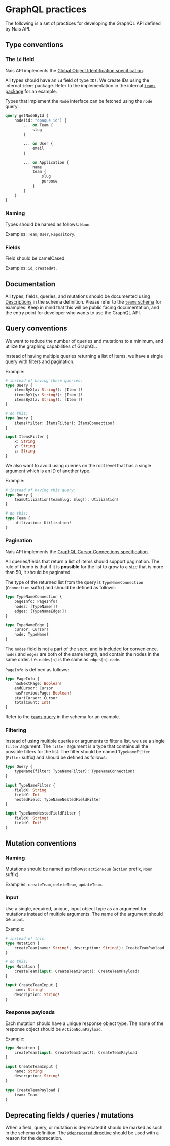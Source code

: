 # GraphQL practices

The following is a set of practices for developing the GraphQL API defined by Nais API.

## Type conventions

### The `id` field

Nais API implements the [Global Object Identification specification](https://graphql.org/learn/global-object-identification/).

All types should have an `id` field of type `ID!`. We create IDs using the internal `ident` package. Refer to the
implementation in the internal [`teams` package](../internal/team/node.go) for an example.

Types that implement the `Node` interface can be fetched using the `node` query:

```graphql
query getNodeById {
	node(id: "opaque id") {
		... on Team {
			slug
		}

		... on User {
			email
		}

		... on Application {
			name
			team {
				slug
				purpose
			}
		}
	}
}
```

### Naming

Types should be named as follows: `Noun`.

Examples: `Team`, `User`, `Repository`.

### Fields

Field should be camelCased.

Examples: `id`, `createdAt`.

## Documentation

All types, fields, queries, and mutations should be documented using
[Descriptions](https://spec.graphql.org/October2021/#sec-Descriptions) in the schema definition. Please refer to the
[`teams` schema](../internal/graph/schema/teams.graphqls) for examples. Keep in mind that this will be public
facing documentation, and the entry point for developer who wants to use the GraphQL API.

## Query conventions

We want to reduce the number of queries and mutations to a minimum, and utilize the graphing capabilities of GraphQL.

Instead of having multiple queries returning a list of items, we have a single query with filters and pagination.

Example:

```graphql
# instead of having these queries:
type Query {
	itemsByX(x: String!): [Item!]!
	itemsByY(y: String!): [Item!]!
	itemsByZ(z: String!): [Item!]!
}

# do this:
type Query {
	items(filter: ItemsFilter): ItemsConnection!
}

input ItemsFilter {
	x: String
	y: String
	z: String
}
```

We also want to avoid using queries on the root level that has a single argument which is an ID of another type.

Example:

```graphql
# instead of having this query:
type Query {
	teamUtilization(teamSlug: Slug!): Utilization!
}

# do this:
type Team {
	utilization: Utilization!
}
```

### Pagination

Nais API implements the [GraphQL Cursor Connections specification](https://relay.dev/graphql/connections.htm).

All queries/fields that return a list of items should support pagination. The rule of thumb is that if it is
**possible** for the list to grow to a size that is more than 50, it should be paginated.

The type of the returned list from the query is `TypeNameConnection` (`Connection` suffix) and should be defined as
follows:

```graphql
type TypeNameConnection {
	pageInfo: PageInfo!
	nodes: [TypeName!]!
	edges: [TypeNameEdge!]!
}

type TypeNameEdge {
	cursor: Cursor!
	node: TypeName!
}
```

The `nodes` field is not a part of the spec, and is included for convenience.
`nodes` and `edges` are both of the same length, and contain the nodes in the same order.
I.e. `nodes[n]` is the same as `edges[n].node`.

`PageInfo` is defined as follows:

```graphql
type PageInfo {
	hasNextPage: Boolean!
	endCursor: Cursor
	hasPreviousPage: Boolean!
	startCursor: Cursor
	totalCount: Int!
}
```

Refer to the [`teams` query](../internal/graph/schema/teams.graphqls) in the schema for an example.

### Filtering

Instead of using multiple queries or arguments to filter a list, we use a single `filter` argument. The `filter`
argument is a type that contains all the possible filters for the list. The filter should be named `TypeNameFilter`
(`Filter` suffix) and should be defined as follows:

```graphql
type Query {
	typeName(filter: TypeNameFilter): TypeNameConnection!
}

input TypeNameFilter {
	fieldX: String
	fieldY: Int
	nestedField: TypeNameNestedFieldFilter
}

input TypeNameNestedFieldFilter {
	fieldX: String!
	fieldY: Int!
}
```

## Mutation conventions

### Naming

Mutations should be named as follows: `actionNoun` (`action` prefix, `Noun` suffix).

Examples: `createTeam`, `deleteTeam`, `updateTeam`.

### Input

Use a single, required, unique, input object type as an argument for mutations instead of multiple arguments. The name
of the argument should be `input`.

Example:

```graphql
# instead of this:
type Mutation {
	createTeam(name: String!, description: String!): CreateTeamPayload!
}

# do this:
type Mutation {
	createTeam(input: CreateTeamInput!): CreateTeamPayload!
}

input CreateTeamInput {
	name: String!
	description: String!
}
```

### Response payloads

Each mutation should have a unique response object type. The name of the response object should be `ActionNounPayload`.

Example:

```graphql
type Mutation {
	createTeam(input: CreateTeamInput!): CreateTeamPayload
}

input CreateTeamInput {
	name: String!
	description: String!
}

type CreateTeamPayload {
	team: Team
}
```

## Deprecating fields / queries / mutations

When a field, query, or mutation is deprecated it should be marked as such in the schema definition. The
[`@deprecated` directive](https://spec.graphql.org/October2021/#sec--deprecated) should be used with a reason for the
deprecation.
